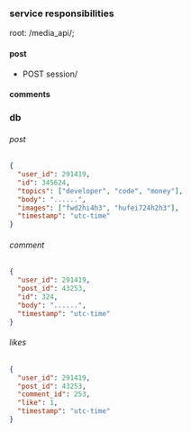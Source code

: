 ### service responsibilities

root: /media_api/;

#### post 
- POST session/

#### comments 

### db
  ###### post
  ```json
  {
    "user_id": 291419, 
    "id": 345624,
    "topics": ["developer", "code", "money"],
    "body": "......",
    "images": ["fwd2hi4h3", "hufei724h2h3"],
    "timestamp": "utc-time"
  }
  ```

  ###### comment
  ```json
  {
    "user_id": 291419, 
    "post_id": 43253,
    "id": 324,
    "body": "......",
    "timestamp": "utc-time"
  }
  ```

  ###### likes 
  ```json
  {
    "user_id": 291419,
    "post_id": 43253,
    "comment_id": 253,
    "like": 1,
    "timestamp": "utc-time"
  }
  ```